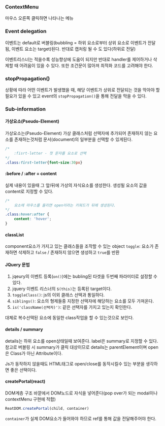 ### ContextMenu

마우스 오른쪽 클릭하면 나타나는 메뉴

### Event delegation
이벤트는 default로 버블링(bubbling = 하위 요소로부터 상위 요소로 이벤트가 전달됨, 이벤트 요소는 target)된다. 반대로 캡처링 될 수 도 있다(하위로 전달)

이벤트리스너는 적을수록 성능향상에 도움이 되지만 반대로 handler를 제어하거나 삭제할 때 어려움이 있을 수 있다. 또한 조건문이 많아져 최적화 코드를 고려해야 한다.

### stopPropagation()
상황에 따라 어떤 이벤트가 발생했을 때, 해당 이벤트가 상위로 전달되는 것을 막아야 할 필요가 있을 수 있고 event의 `stopPropagation()`을 통해 전달을 막을 수 있다.

### Sub-information
#### 가상요소(Pseudo-Element)
가상요소는(Pseudo-Element) 가상 클래스처럼 선택자에 추가되어 존재하지 않는 요소를 존재하는것처럼 문서(document)의 일부분을 선택할 수 있게된다.

```css
/*
    :fisrt-letter - 첫 문자를 요소로 선택
*/
.class:first-letter{font-size:30px}
```

#### :before / :after = content
실제 내용이 있을때 그 앞/뒤에 가상의 자식요소를 생성한다. 생성될 요소의 값을 content로 지정할 수 있다.

```css
/*
    요소에 마우스를 올리면 open이라는 키워드가 뒤에 생성된다.
*/
.class:hover:after {
    content: 'hover';
}
```

#### classList
component요소가 가지고 있는 클래스들을 조작할 수 있는 object
`toggle`: 요소가 존재하면 삭제하고 `false` / 존재하지 않으면 생성하고 `true`를 반환

#### JQuery 문법

1. jqeury의 이벤트 등록(`on()`)에는 bubling된 타겟을 두번째 파라미터로 설정할 수 있다.
2. jquery 이벤트 리스너의 `$(this)`는 등록된 target이다.
3. `toggleClass()`: js의 이외 클래스 선택과 통일하다.
4. `siblings()`: 요소의 형제들중 지정한 선택자에 해당하는 요소를 모두 가져온다.
5. `is('className(선택자)')`: 같은 선택자를 가지고 있는지 확인한다.

대체로 복수선택된 요소에 동일한 class작업을 할 수 있는것으로 보인다.

#### details / summary

details는 하위 요소를 open상태일때 보여준다. label은 summary로 지정할 수 있다. 참고로 버블링 시 summary가 클릭 대상이므로 details는 parentElement이며 open은 Class가 아닌 Attribute이다.

Js가 동작하지 않을때도 HTML태그로 open/close를 동작시킬수 있는 부분을 생각하면 좋은 선택이다.

#### createPortal(react)

DOM계층 구조 바깥에서 DOM노드로 자식을 넣어준다(pop over가 되는 modal이나 contextMenu 구현에 적합)

```javascript
ReatDOM.createPortal(child, container)
```

`container`가 실제 DOM요소가 들어와야 하므로 ref를 통해 값을 전달해주어야 한다.